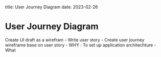 
title: User Journey Diagram
date: 2023-02-26

<h1>User Journey Diagram</h1>
Create UI draft as a wirefram
- Write user story
- Create user journey wireframe base on user story
- WHY : To set up application architechture
- What 
